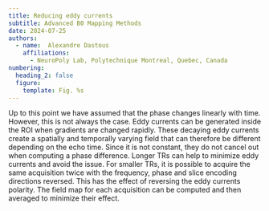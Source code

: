 ```yaml
---
title: Reducing eddy currents
subtitle: Advanced B0 Mapping Methods
date: 2024-07-25
authors:
  - name:  Alexandre Dastous
    affiliations:
      - NeuroPoly Lab, Polytechnique Montreal, Quebec, Canada
numbering:
  heading_2: false
  figure:
    template: Fig. %s
---
```


Up to this point we have assumed that the phase changes linearly with time. However, this is not always the case. Eddy currents can be generated inside the ROI when gradients are changed rapidly. These decaying eddy currents create a spatially and temporally varying field that can therefore be different depending on the echo time. Since it is not constant, they do not cancel out when computing a phase difference. Longer TRs can help to minimize eddy currents and avoid the issue. For smaller TRs, it is possible to acquire the same acquisition twice with the frequency, phase and slice encoding directions reversed. This has the effect of reversing the eddy currents polarity. The field map for each acquisition can be computed and then averaged to minimize their effect.